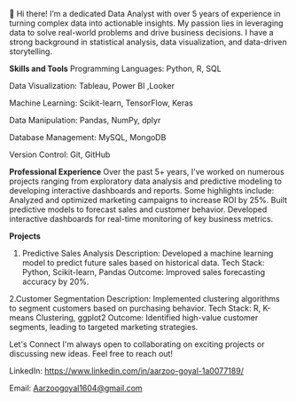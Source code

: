👋 Hi there! I’m a dedicated Data Analyst with over 5 years of experience in turning complex data into actionable insights. My passion lies in leveraging data to solve real-world problems and drive business decisions. I have a strong background in statistical analysis, data visualization, and data-driven storytelling.

**Skills and Tools**
Programming Languages: Python, R, SQL

Data Visualization: Tableau, Power BI ,Looker

Machine Learning: Scikit-learn, TensorFlow, Keras

Data Manipulation: Pandas, NumPy, dplyr

Database Management: MySQL,  MongoDB

Version Control: Git, GitHub

**Professional Experience**
Over the past 5+ years, I've worked on numerous projects ranging from exploratory data analysis and predictive modeling to developing interactive dashboards and reports. Some highlights include:
Analyzed and optimized marketing campaigns to increase ROI by 25%.
Built predictive models to forecast sales and customer behavior.
Developed interactive dashboards for real-time monitoring of key business metrics.

**Projects**
1. Predictive Sales Analysis
Description: Developed a machine learning model to predict future sales based on historical data.
Tech Stack: Python, Scikit-learn, Pandas
Outcome: Improved sales forecasting accuracy by 20%.

2.Customer Segmentation
Description: Implemented clustering algorithms to segment customers based on purchasing behavior.
Tech Stack: R, K-means Clustering, ggplot2
Outcome: Identified high-value customer segments, leading to targeted marketing strategies.

Let's Connect
I'm always open to collaborating on exciting projects or discussing new ideas. Feel free to reach out!

LinkedIn: https://www.linkedin.com/in/aarzoo-goyal-1a0077189/

Email: Aarzoogoyal1604@gmail.com
